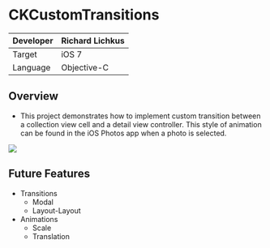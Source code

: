 CKCustomTransitions
===================

|Developer  |Richard Lichkus   |
|:----------|:-----------------|
|Target     | iOS 7            |
|Language   | Objective-C      |

Overview
--------
* This project demonstrates how to implement custom transition between a collection view cell and a detail view controller. This style of animation can be found in the iOS Photos app when a photo is selected.

<img src="https://raw.github.com/rpl5018/CKCustomTransitions/master/CollectionViewTransition/Resources/CollectionViewTransition.gif">

Future Features
----------------
* Transitions
	- Modal
	- Layout-Layout
* Animations
	- Scale
	- Translation

